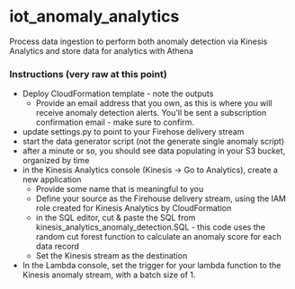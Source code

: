 # iot_anomaly_analytics
Process data ingestion to perform both anomaly detection via Kinesis Analytics and store data for analytics with Athena

### Instructions (**very** raw at this point)

- Deploy CloudFormation template - note the outputs
  - Provide an email address that you own, as this is where you will receive anomaly detection alerts. You'll be sent a subscription confirmation email - make sure to confirm.
- update settings.py to point to your Firehose delivery stream
- start the data generator script (not the generate single anomaly script)
- after a minute or so, you should see data populating in your S3 bucket, organized by time
- in the Kinesis Analytics console (Kinesis -> Go to Analytics), create a new application
  - Provide some name that is meaningful to you
  - Define your source as the Firehouse delivery stream, using the IAM role created for Kinesis Analytics by CloudFormation
  - in the SQL editor, cut & paste the SQL from kinesis_analytics_anomaly_detection.SQL - this code uses the random cut forest function to calculate an anomaly score for each data record
  - Set the Kinesis stream as the destination
- In the Lambda console, set the trigger for your lambda function to the Kinesis anomaly stream, with a batch size of 1.
